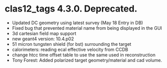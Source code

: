 # clas12_tags 4.3.0. Deprecated.

- Updated DC geometry using latest survey (May 18 Entry in DB) 
- Fixed bug that prevented material name from being displayed in the GUI
- 3d cartesian field map support
- new geant4 version: 10.4.p02
- 51 micron tungsten shield (for bst) surrounding the target
- calorimeters: reading ecal effective velocity from CCDB
- change htcc time offset table to use the same used in reconstruction
- Tony Forest: Added polarized target geometry/material and cad volume.




